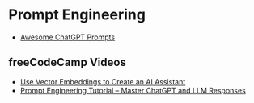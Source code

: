 # Prompt Engineering

- [Awesome ChatGPT Prompts](https://github.com/f/awesome-chatgpt-prompts/)

## freeCodeCamp Videos

- [Use Vector Embeddings to Create an AI Assistant](https://www.freecodecamp.org/news/vector-embeddings-course/)
- [Prompt Engineering Tutorial – Master ChatGPT and LLM Responses](https://www.youtube.com/watch?v=_ZvnD73m40o&t=961s)
